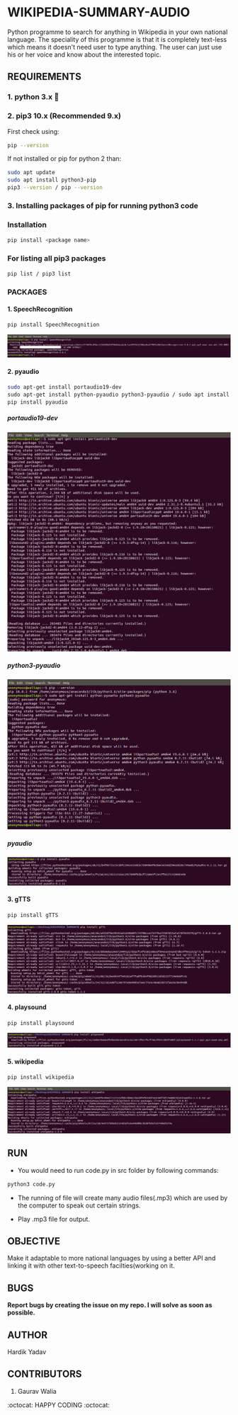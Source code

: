 # WIKIPEDIA-SUMMARY-AUDIO

Python programme to search for anything in Wikipedia in your own national language. The speciality of this programme is that it is completely text-less which means it doesn't need user to type anything. The user can just use his or her voice and know about the interested topic. 

## REQUIREMENTS

### 1. python 3.x :snake:

### 2. pip3 10.x (Recommended 9.x)

First check using:

```bash
pip --version
```

If not installed or pip for python 2 than:

```bash
sudo apt update
sudo apt install python3-pip
pip3 --version / pip --version
```

### 3. Installing packages of pip for running python3 code

### Installation

```bash
pip install <package name>
```

### For listing all pip3 packages

```bash
pip list / pip3 list
```

### PACKAGES

#### 1. SpeechRecognition

```bash
pip install SpeechRecognition
```

![SpeechRecognition](images/speech.png)

#### 2. pyaudio

```bash
sudo apt-get install portaudio19-dev
sudo apt-get install python-pyaudio python3-pyaudio / sudo apt install python3-pyaudio
pip install pyaudio
```

##### portaudio19-dev

![portaudio19-dev](images/portaudio.png)

##### python3-pyaudio

![python3-pyaudio](images/pyaudio.png)

##### pyaudio

![pyaudio](images/paudio.png)

#### 3. gTTS

```bash
pip install gTTS
```

![gTTS](images/gTTS.png)

#### 4. playsound

```bash
pip install playsound
```

![playsound](images/playsound.png)

#### 5. wikipedia

```bash
pip install wikipedia
```

![wikipedia](images/wikipedia.png)

## RUN

* You would need to run code.py in src folder by following commands:

```bash
python3 code.py
```

* The running of file will create many audio files(.mp3) which are used by the computer to speak out certain strings.

* Play .mp3 file for output.  

## OBJECTIVE

Make it adaptable to more national languages by using a better API and linking it with other text-to-speech facilties(working on it.

## BUGS

**Report bugs by creating the issue on my repo. I will solve as soon as possible.**

## AUTHOR

Hardik Yadav

## CONTRIBUTORS

1. Gaurav Walia

:octocat: HAPPY CODING :octocat: